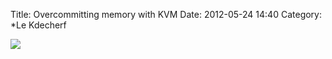 Title: Overcommitting memory with KVM
Date: 2012-05-24 14:40
Category: *Le Kdecherf

![]({attach}kvm-overcommitting.png)
